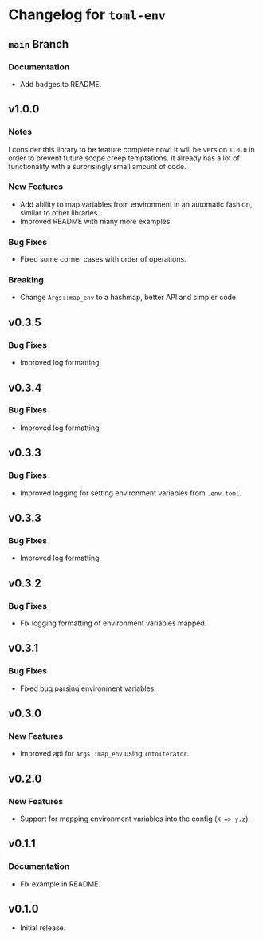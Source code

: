# Changelog for `toml-env`

## `main` Branch

### Documentation

- Add badges to README.

## v1.0.0

### Notes

I consider this library to be feature complete now! It will be version `1.0.0` in order to prevent future scope creep temptations. It already has a lot of functionality with a surprisingly small amount of code.

### New Features

- Add ability to map variables from environment in an automatic fashion, similar to other libraries.
- Improved README with many more examples.

### Bug Fixes

- Fixed some corner cases with order of operations.

### Breaking

- Change `Args::map_env` to a hashmap, better API and simpler code.

## v0.3.5

### Bug Fixes

- Improved log formatting.

## v0.3.4

### Bug Fixes

- Improved log formatting.

## v0.3.3

### Bug Fixes

- Improved logging for setting environment variables from `.env.toml`.

## v0.3.3

### Bug Fixes

- Improved log formatting.

## v0.3.2

### Bug Fixes

- Fix logging formatting of environment variables mapped.

## v0.3.1

### Bug Fixes

- Fixed bug parsing environment variables.

## v0.3.0

### New Features

- Improved api for `Args::map_env` using `IntoIterator`.

## v0.2.0

### New Features

- Support for mapping environment variables into the config (`X => y.z`).

## v0.1.1

### Documentation

- Fix example in README.

## v0.1.0

- Initial release.
